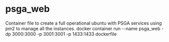 # psga_web
Container file to create a full operational ubuntu with PSGA services using pm2 to manage all the instances.
docker container run --name psga_web -dp 3000:3000 -p 3001:3001 -p 1433:1433 dockerfile 
